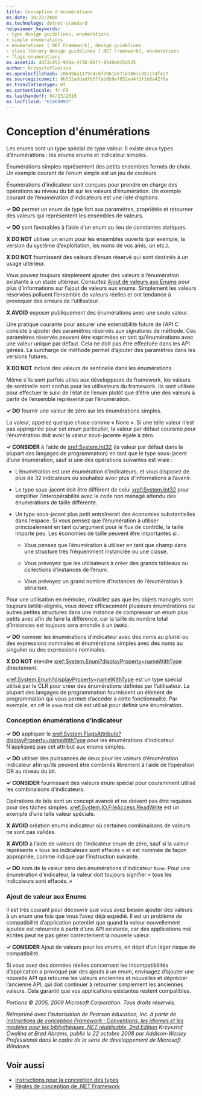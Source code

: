 ```yaml
---
title: Conception d'énumérations
ms.date: 10/22/2008
ms.technology: dotnet-standard
helpviewer_keywords:
- type design guidelines, enumerations
- simple enumerations
- enumerations [.NET Framework], design guidelines
- class library design guidelines [.NET Framework], enumerations
- flags enumerations
ms.assetid: dd53c952-9d9a-4736-86ff-9540e815d545
author: KrzysztofCwalina
ms.openlocfilehash: c0645ba1179c4c6fd961b871b3061cd51174f427
ms.sourcegitcommit: 9b552addadfb57fab0b9e7852ed4f1f1b8a42f8e
ms.translationtype: HT
ms.contentlocale: fr-FR
ms.lasthandoff: 04/23/2019
ms.locfileid: "61669093"
---
```

# <a name="enum-design"></a>Conception d'énumérations
Les enums sont un type spécial de type valeur. Il existe deux types d’énumérations : les enums enums et indicateur simples.  
  
 Énumérations simples représentent des petits ensembles fermés de choix. Un exemple courant de l’enum simple est un jeu de couleurs.  
  
 Énumérations d’indicateur sont conçues pour prendre en charge des opérations au niveau du bit sur les valeurs d’énumération. Un exemple courant de l’énumération d’indicateurs est une liste d’options.  
  
 **✓ DO** permet un enum de type fort aux paramètres, propriétés et retourner des valeurs qui représentent les ensembles de valeurs.  
  
 **✓ DO** sont favorables à l’aide d’un enum au lieu de constantes statiques.  
  
 **X DO NOT** utiliser un enum pour les ensembles ouverts (par exemple, la version du système d’exploitation, les noms de vos amis, un etc.).  
  
 **X DO NOT** fournissent des valeurs d’enum réservé qui sont destinés à un usage ultérieur.  
  
 Vous pouvez toujours simplement ajouter des valeurs à l’énumération existante à un stade ultérieur. Consultez [Ajout de valeurs aux Enums](#add_value) pour plus d’informations sur l’ajout de valeurs aux enums. Simplement les valeurs réservées polluent l’ensemble de valeurs réelles et ont tendance à provoquer des erreurs de l’utilisateur.  
  
 **X AVOID** exposer publiquement des énumérations avec une seule valeur.  
  
 Une pratique courante pour assurer une extensibilité future de l’API C consiste à ajouter des paramètres réservés aux signatures de méthode. Ces paramètres réservés peuvent être exprimées en tant qu’énumérations avec une valeur unique par défaut. Cela ne doit pas être effectuée dans les API gérées. La surcharge de méthode permet d’ajouter des paramètres dans les versions futures.  
  
 **X DO NOT** inclure des valeurs de sentinelle dans les énumérations.  
  
 Même s’ils sont parfois utiles aux développeurs de framework, les valeurs de sentinelle sont confus pour les utilisateurs du framework. Ils sont utilisés pour effectuer le suivi de l’état de l’enum plutôt que d’être une des valeurs à partir de l’ensemble représenté par l’énumération.  
  
 **✓ DO** fournir une valeur de zéro sur les énumérations simples.  
  
 La valeur, appelez quelque chose comme « None ». Si une telle valeur n’est pas appropriée pour cet enum particulier, la valeur par défaut courante pour l’énumération doit avoir la valeur sous-jacente égale à zéro.  
  
 **✓ CONSIDER** à l’aide de <xref:System.Int32> (la valeur par défaut dans la plupart des langages de programmation) en tant que le type sous-jacent d’une énumération, sauf si une des opérations suivantes est vraie :  
  
- L’énumération est une énumération d’indicateurs, et vous disposez de plus de 32 indicateurs ou souhaitez avoir plus d’informations à l’avenir.  
  
- Le type sous-jacent doit être différent de celui <xref:System.Int32> pour simplifier l’interopérabilité avec le code non managé attendu des énumérations de taille différente.  
  
- Un type sous-jacent plus petit entraînerait des économies substantielles dans l’espace. Si vous pensez que l’énumération à utiliser principalement en tant qu’argument pour le flux de contrôle, la taille importe peu. Les économies de taille peuvent être importantes si :  
  
    - Vous pensez que l’énumération à utiliser en tant que champ dans une structure très fréquemment instanciée ou une classe.  
  
    - Vous prévoyez que les utilisateurs à créer des grands tableaux ou collections d’instances de l’enum.  
  
    - Vous prévoyez un grand nombre d’instances de l’énumération à sérialiser.  
  
 Pour une utilisation en mémoire, n’oubliez pas que les objets managés sont toujours `DWORD`-alignés, vous devez efficacement plusieurs énumérations ou autres petites structures dans une instance de compresser un enum plus petits avec afin de faire la différence, car la taille du nombre total d’instances est toujours sera arrondie à un `DWORD`.  
  
 **✓ DO** nommer les énumérations d’indicateur avec des noms au pluriel ou des expressions nominales et énumérations simples avec des noms au singulier ou des expressions nominales.  
  
 **X DO NOT** étendre <xref:System.Enum?displayProperty=nameWithType> directement.  
  
 <xref:System.Enum?displayProperty=nameWithType> est un type spécial utilisé par le CLR pour créer des énumérations définies par l’utilisateur. La plupart des langages de programmation fournissent un élément de programmation qui vous permet d’accéder à cette fonctionnalité. Par exemple, en c# le `enum` mot clé est utilisé pour définir une énumération.  
  
<a name="design"></a>   
### <a name="designing-flag-enums"></a>Conception énumérations d’indicateur  
 **✓ DO** appliquer le <xref:System.FlagsAttribute?displayProperty=nameWithType> pour les énumérations d’indicateur. N’appliquez pas cet attribut aux enums simples.  
  
 **✓ DO** utiliser des puissances de deux pour les valeurs d’énumération indicateur afin qu’ils peuvent être combinés librement à l’aide de l’opération OR au niveau du bit.  
  
 **✓ CONSIDER** fournissant des valeurs enum spécial pour couramment utilisé les combinaisons d’indicateurs.  
  
 Opérations de bits sont un concept avancé et ne doivent pas être requises pour des tâches simples. <xref:System.IO.FileAccess.ReadWrite> est un exemple d’une telle valeur spéciale.  
  
 **X AVOID** création enums indicateur où certaines combinaisons de valeurs ne sont pas valides.  
  
 **X AVOID** à l’aide de valeurs de l’indicateur enum de zéro, sauf si la valeur représente « tous les indicateurs sont effacés » et est nommée de façon appropriée, comme indiqué par l’instruction suivante.  
  
 **✓ DO** nom de la valeur zéro des énumérations d’indicateur `None`. Pour une énumération d’indicateur, la valeur doit toujours signifier « tous les indicateurs sont effacés. »  
  
<a name="add_value"></a>   
### <a name="adding-value-to-enums"></a>Ajout de valeur aux Enums  
 Il est très courant pour découvrir que vous avez besoin ajouter des valeurs à un enum une fois que vous l’avez déjà expédié. Il est un problème de compatibilité d’application potentiel que quand la valeur nouvellement ajoutée est retournée à partir d’une API existante, car des applications mal écrites peut ne pas gérer correctement la nouvelle valeur.  
  
 **✓ CONSIDER** Ajout de valeurs pour les enums, en dépit d’un léger risque de compatibilité.  
  
 Si vous avez des données réelles concernant les incompatibilités d’application a provoqué par des ajouts à un enum, envisagez d’ajouter une nouvelle API qui retourne les valeurs anciennes et nouvelles et déprécier l’ancienne API, qui doit continuer à retourner simplement les anciennes valeurs. Cela garantit que vos applications existantes restent compatibles.  
  
 *Portions © 2005, 2009 Microsoft Corporation. Tous droits réservés.*  
  
 *Réimprimé avec l’autorisation de Pearson éducation, Inc. à partir de [instructions de conception Framework : Conventions, les idiomes et les modèles pour les bibliothèques .NET réutilisable, 2nd Edition](https://www.informit.com/store/framework-design-guidelines-conventions-idioms-and-9780321545619) Krzysztof Cwalina et Brad Abrams, publié le 22 octobre 2008 par Addison-Wesley Professional dans le cadre de la série de développement de Microsoft Windows.*  
  
## <a name="see-also"></a>Voir aussi

- [Instructions pour la conception des types](../../../docs/standard/design-guidelines/type.md)
- [Règles de conception de .NET Framework](../../../docs/standard/design-guidelines/index.md)
